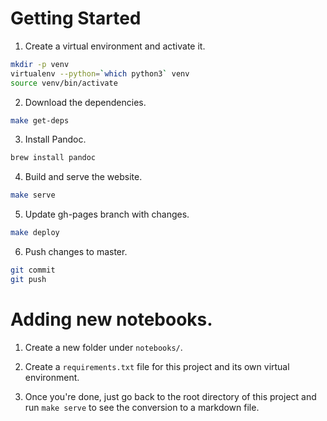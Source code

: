 # Getting Started

1. Create a virtual environment and activate it.

```sh
mkdir -p venv
virtualenv --python=`which python3` venv
source venv/bin/activate
```

2. Download the dependencies.
```sh
make get-deps
```

3. Install Pandoc.
```sh
brew install pandoc
```

4. Build and serve the website.
```sh
make serve
```

5. Update gh-pages branch with changes.
```sh
make deploy
```

6. Push changes to master.
```sh
git commit
git push
```

# Adding new notebooks.

1. Create a new folder under `notebooks/`.

2. Create a `requirements.txt` file for this project and its own virtual environment.

3. Once you're done, just go back to the root directory of this project and run `make serve` to see the conversion to a markdown file.

